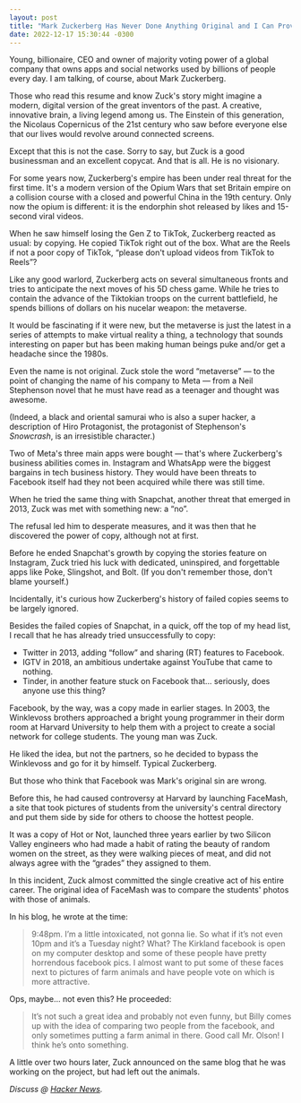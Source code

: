 ```yaml
---
layout: post
title: "Mark Zuckerberg Has Never Done Anything Original and I Can Prove It"
date: 2022-12-17 15:30:44 -0300
---
```

Young, billionaire, CEO and owner of majority voting power of a global company that owns apps and social networks used by billions of people every day. I am talking, of course, about Mark Zuckerberg.

Those who read this resume and know Zuck's story might imagine a modern, digital version of the great inventors of the past. A creative, innovative brain, a living legend among us. The Einstein of this generation, the Nicolaus Copernicus of the 21st century who saw before everyone else that our lives would revolve around connected screens.

Except that this is not the case. Sorry to say, but Zuck is a good businessman and an excellent copycat. And that is all. He is no visionary.

For some years now, Zuckerberg's empire has been under real threat for the first time. It's a modern version of the Opium Wars that set Britain empire on a collision course with a closed and powerful China in the 19th century. Only now the opium is different: it is the endorphin shot released by likes and 15-second viral videos.

When he saw himself losing the Gen Z to TikTok, Zuckerberg reacted as usual: by copying. He copied TikTok right out of the box. What are the Reels if not a poor copy of TikTok, “please don't upload videos from TikTok to Reels”?

Like any good warlord, Zuckerberg acts on several simultaneous fronts and tries to anticipate the next moves of his 5D chess game. While he tries to contain the advance of the Tiktokian troops on the current battlefield, he spends billions of dollars on his nucelar weapon: the metaverse.

It would be fascinating if it were new, but the metaverse is just the latest in a series of attempts to make virtual reality a thing, a technology that sounds interesting on paper but has been making human beings puke and/or get a headache since the 1980s.

Even the name is not original. Zuck stole the word “metaverse” — to the point of changing the name of his company to Meta — from a Neil Stephenson novel that he must have read as a teenager and thought was awesome.

(Indeed, a black and oriental samurai who is also a super hacker, a description of Hiro Protagonist, the protagonist of Stephenson's _Snowcrash_, is an irresistible character.)

Two of Meta's three main apps were bought — that's where Zuckerberg's business abilities comes in. Instagram and WhatsApp were the biggest bargains in tech business history. They would have been threats to Facebook itself had they not been acquired while there was still time.

When he tried the same thing with Snapchat, another threat that emerged in 2013, Zuck was met with something new: a “no”.

The refusal led him to desperate measures, and it was then that he discovered the power of copy, although not at first.

Before he ended Snapchat's growth by copying the stories feature on Instagram, Zuck tried his luck with dedicated, uninspired, and forgettable apps like Poke, Slingshot, and Bolt. (If you don't remember those, don't blame yourself.)

Incidentally, it's curious how Zuckerberg's history of failed copies seems to be largely ignored.

Besides the failed copies of Snapchat, in a quick, off the top of my head list, I recall that he has already tried unsuccessfully to copy:

* Twitter in 2013, adding “follow” and sharing (RT) features to Facebook.
* IGTV in 2018, an ambitious undertake against YouTube that came to nothing.
* Tinder, in another feature stuck on Facebook that… seriously, does anyone use this thing?

Facebook, by the way, was a copy made in earlier stages. In 2003, the Winklevoss brothers approached a bright young programmer in their dorm room at Harvard University to help them with a project to create a social network for college students. The young man was Zuck.

He liked the idea, but not the partners, so he decided to bypass the Winklevoss and go for it by himself. Typical Zuckerberg.

But those who think that Facebook was Mark's original sin are wrong.

Before this, he had caused controversy at Harvard by launching FaceMash, a site that took pictures of students from the university's central directory and put them side by side for others to choose the hottest people.

It was a copy of Hot or Not, launched three years earlier by two Silicon Valley engineers who had made a habit of rating the beauty of random women on the street, as they were walking pieces of meat, and did not always agree with the “grades” they assigned to them.

In this incident, Zuck almost committed the single creative act of his entire career. The original idea of FaceMash was to compare the students' photos with those of animals.

In his blog, he wrote at the time:

>9:48pm. I’m a little intoxicated, not gonna lie. So what if it’s not even 10pm and it’s a Tuesday night? What? The Kirkland facebook is open on my computer desktop and some of these people have pretty horrendous facebook pics. I almost want to put some of these faces next to pictures of farm animals and have people vote on which is more attractive.

Ops, maybe… not even this? He proceeded:

>It’s not such a great idea and probably not even funny, but Billy comes up with the idea of comparing two people from the facebook, and only sometimes putting a farm animal in there. Good call Mr. Olson! I think he’s onto something.

A little over two hours later, Zuck announced on the same blog that he was working on the project, but had left out the animals.

_Discuss @ [Hacker News](https://news.ycombinator.com/item?id=34030749)._